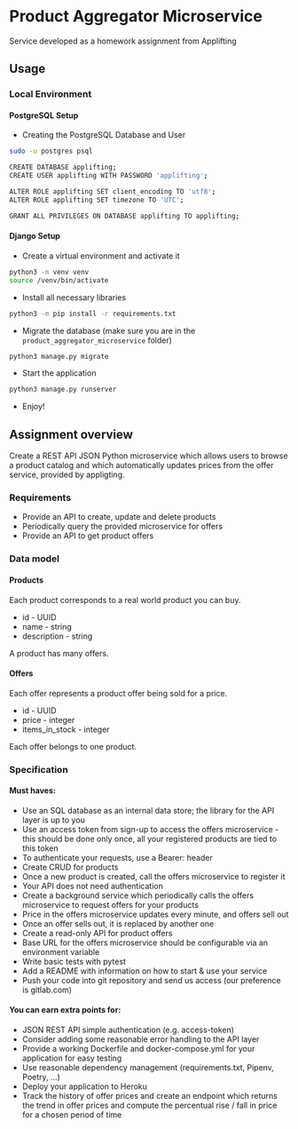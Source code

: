 # Product Aggregator Microservice
Service developed as a homework assignment from Applifting

## Usage
### Local Environment
#### PostgreSQL Setup
- Creating the PostgreSQL Database and User
```bash
sudo -u postgres psql
```
```bash
CREATE DATABASE applifting;
CREATE USER applifting WITH PASSWORD 'applifting';

ALTER ROLE applifting SET client_encoding TO 'utf8';
ALTER ROLE applifting SET timezone TO 'UTC';

GRANT ALL PRIVILEGES ON DATABASE applifting TO applifting;
```
#### Django Setup
- Create a virtual environment and activate it
```bash
python3 -m venv venv
source /venv/bin/activate
```
- Install all necessary libraries
```bash
python3 -m pip install -r requirements.txt 
```
- Migrate the database (make sure you are in the `product_aggregator_microservice` folder)
```bash
python3 manage.py migrate 
```
- Start the application
```bash
python3 manage.py runserver 
```
- Enjoy!

## Assignment overview
Create a REST API JSON Python microservice which allows users to browse a product catalog and which automatically updates prices from the offer service, provided by appligting.

### Requirements
- Provide an API to create, update and delete products
- Periodically query the provided microservice for offers
- Provide an API to get product offers

### Data model
#### Products
Each product corresponds to a real world product you can buy.

- id - UUID
- name - string
- description - string

A product has many offers.

#### Offers
Each offer represents a product offer being sold for a price.

- id - UUID
- price - integer
- items_in_stock - integer

Each offer belongs to one product.

### Specification
#### Must haves:
- Use an SQL database as an internal data store; the library for the API layer is up to you
- Use an access token from sign-up to access the offers microservice - this should be done only once, all your registered products are tied to this token
- To authenticate your requests, use a Bearer: <access-token> header
- Create CRUD for products
- Once a new product is created, call the offers microservice to register it
- Your API does not need authentication
- Create a background service which periodically calls the offers microservice to request offers for your products
- Price in the offers microservice updates every minute, and offers sell out
- Once an offer sells out, it is replaced by another one
- Create a read-only API for product offers
- Base URL for the offers microservice should be configurable via an environment variable
- Write basic tests with pytest
- Add a README with information on how to start & use your service
- Push your code into git repository and send us access (our preference is gitlab.com)

#### You can earn extra points for:
- JSON REST API simple authentication (e.g. access-token)
- Consider adding some reasonable error handling to the API layer
- Provide a working Dockerfile and docker-compose.yml for your application for easy testing
- Use reasonable dependency management (requirements.txt, Pipenv, Poetry, ...)
- Deploy your application to Heroku
- Track the history of offer prices and create an endpoint which returns the trend in offer prices and compute the percentual rise / fall in price for a chosen period of time
